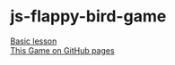 # js-flappy-bird-game

[Basic lesson](https://youtu.be/hM2vvcXBV84?list=PL0lO_mIqDDFUGX9k45bZFuz1ixTvUhd7b)  
[This Game on GitHub pages](https://victorizbitskiy.github.io/js-flappy-bird-game/)


